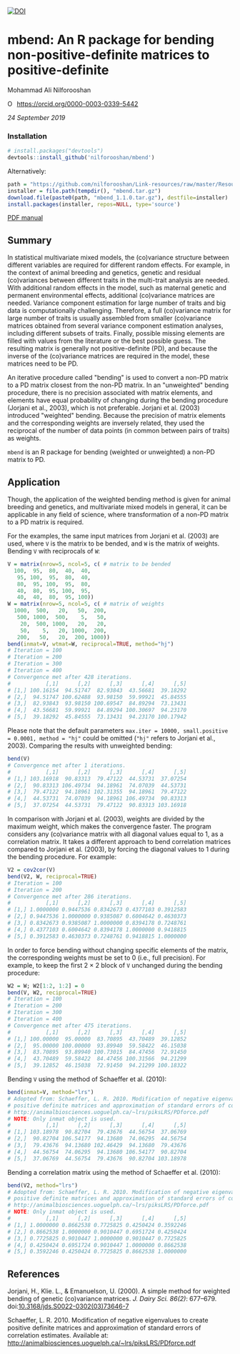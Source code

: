 [![DOI](https://zenodo.org/badge/DOI/10.5281/zenodo.3407965.svg)](https://doi.org/10.5281/zenodo.3407965)

# mbend: An R package for bending non-positive-definite matrices to positive-definite

Mohammad Ali Nilforooshan

<div itemscope itemtype="https://schema.org/Person"><a itemprop="sameAs" content="https://orcid.org/0000-0003-0339-5442" href="https://orcid.org/0000-0003-0339-5442" target="orcid.widget" rel="noopener noreferrer" style="vertical-align:top;"><img src="https://orcid.org/sites/default/files/images/orcid_16x16.png" style="width:1em;margin-right:.5em;" alt="ORCID iD icon">https://orcid.org/0000-0003-0339-5442</a></div>

*24 September 2019*

### Installation

```r
# install.packages("devtools")
devtools::install_github('nilforooshan/mbend')
```

Alternatively:

```r
path = "https://github.com/nilforooshan/Link-resources/raw/master/Resources/"
installer = file.path(tempdir(), "mbend.tar.gz")
download.file(paste0(path, "mbend_1.1.0.tar.gz"), destfile=installer)
install.packages(installer, repos=NULL, type='source')
```

[PDF manual](https://github.com/nilforooshan/mbend/blob/master/mbend-manual.pdf)

## Summary

In statistical multivariate mixed models, the (co)variance structure between different variables are required for different random effects. For example, in the context of animal breeding and genetics, genetic and residual (co)variances between different traits in the multi-trait analysis are needed. With additional random effects in the model, such as maternal genetic and permanent environmental effects, additional (co)variance matrices are needed. Variance component estimation for large number of traits and big data is computationally challenging. Therefore, a full (co)variance matrix for large number of traits is usually assembled from smaller (co)variance matrices obtained from several variance component estimation analyses, including different subsets of traits. Finally, possible missing elements are filled with values from the literature or the best possible guess. The resulting matrix is generally not positive-definite (PD), and because the inverse of the (co)variance matrices are required in the model, these matrices need to be PD.

An iterative procedure called "bending" is used to convert a non-PD matrix to a PD matrix closest from the non-PD matrix. In an "unweighted" bending procedure, there is no precision associated with matrix elements, and elements have equal probability of changing during the bending procedure (Jorjani et al., 2003), which is not preferable. Jorjani et al. (2003) introduced "weighted" bending. Because the precision of matrix elements and the corresponding weights are inversely related, they used the reciprocal of the number of data points (in common between pairs of traits) as weights.

``mbend`` is an R package for bending (weighted or unweighted) a non-PD matrix to PD.

## Application

Though, the application of the weighted bending method is given for animal breeding and genetics, and multivariate mixed models in general, it can be applicable in any field of science, where transformation of a non-PD matrix to a PD matrix is required.

For the examples, the same input matrices from Jorjani et al. (2003) are used, where `V` is the matrix to be bended, and `W` is the matrix of weights. Bending `V` with reciprocals of `W`:

```r
V = matrix(nrow=5, ncol=5, c( # matrix to be bended
  100,  95,  80,  40,  40,
   95, 100,  95,  80,  40,
   80,  95, 100,  95,  80,
   40,  80,  95, 100,  95,
   40,  40,  80,  95, 100))
W = matrix(nrow=5, ncol=5, c( # matrix of weights
  1000,  500,   20,   50,  200,
   500, 1000,  500,    5,   50,
    20,  500, 1000,   20,   20,
    50,    5,   20, 1000,  200,
   200,   50,   20,  200, 1000))
bend(inmat=V, wtmat=W, reciprocal=TRUE, method="hj")
# Iteration = 100
# Iteration = 200
# Iteration = 300
# Iteration = 400
# Convergence met after 428 iterations.
#           [,1]      [,2]      [,3]      [,4]      [,5]
# [1,] 100.16154  94.51747  82.93843  43.56681  39.18292
# [2,]  94.51747 100.62488  93.98150  59.99921  45.84555
# [3,]  82.93843  93.98150 100.69547  84.89294  73.13431
# [4,]  43.56681  59.99921  84.89294 100.30697  94.23170
# [5,]  39.18292  45.84555  73.13431  94.23170 100.17942
```

Please note that the default parameters `max.iter = 10000, small.positive = 0.0001, method = "hj"` could be omitted (`"hj"` refers to Jorjani et al., 2003). Comparing the results with unweighted bending:

```r
bend(V)
# Convergence met after 1 iterations.
#           [,1]      [,2]      [,3]      [,4]      [,5]
# [1,] 103.16918  90.83313  79.47122  44.53731  37.07254
# [2,]  90.83313 106.49734  94.18961  74.07039  44.53731
# [3,]  79.47122  94.18961 102.31355  94.18961  79.47122
# [4,]  44.53731  74.07039  94.18961 106.49734  90.83313
# [5,]  37.07254  44.53731  79.47122  90.83313 103.16918
```

In comparison with Jorjani et al. (2003), weights are divided by the maximum weight, which makes the convergence faster. The program considers any (co)variance matrix with all diagonal values equal to 1, as a correlation matrix. It takes a different approach to bend correlation matrices compared to Jorjani et al. (2003), by forcing the diagonal values to 1 during the bending procedure. For example:

```r
V2 = cov2cor(V)
bend(V2, W, reciprocal=TRUE)
# Iteration = 100
# Iteration = 200
# Convergence met after 286 iterations.
#           [,1]      [,2]      [,3]      [,4]      [,5]
# [1,] 1.0000000 0.9447536 0.8342673 0.4377103 0.3912583
# [2,] 0.9447536 1.0000000 0.9385087 0.6004642 0.4630373
# [3,] 0.8342673 0.9385087 1.0000000 0.8394178 0.7248761
# [4,] 0.4377103 0.6004642 0.8394178 1.0000000 0.9418815
# [5,] 0.3912583 0.4630373 0.7248761 0.9418815 1.0000000
```

In order to force bending without changing specific elements of the matrix, the corresponding weights must be set to 0 (i.e., full precision). For example, to keep the first 2 &times; 2 block of `V` unchanged during the bending procedure:

```r
W2 = W; W2[1:2, 1:2] = 0
bend(V, W2, reciprocal=TRUE)
# Iteration = 100
# Iteration = 200
# Iteration = 300
# Iteration = 400
# Convergence met after 475 iterations.
#           [,1]      [,2]      [,3]      [,4]      [,5]
# [1,] 100.00000  95.00000  83.70895  43.70489  39.12852
# [2,]  95.00000 100.00000  93.89940  59.58422  46.15038
# [3,]  83.70895  93.89940 100.73015  84.47456  72.91450
# [4,]  43.70489  59.58422  84.47456 100.31566  94.21299
# [5,]  39.12852  46.15038  72.91450  94.21299 100.18322
```

Bending `V` using the method of Schaeffer et al. (2010):

```r
bend(inmat=V, method="lrs")
# Adopted from: Schaeffer, L. R. 2010. Modification of negative eigenvalues to create
# positive definite matrices and approximation of standard errors of correlation estimates.
# http://animalbiosciences.uoguelph.ca/~lrs/piksLRS/PDforce.pdf
# NOTE: Only inmat object is used.
#           [,1]      [,2]      [,3]      [,4]      [,5]
# [1,] 103.18978  90.82704  79.43676  44.56754  37.06769
# [2,]  90.82704 106.54177  94.13680  74.06295  44.56754
# [3,]  79.43676  94.13680 102.46429  94.13680  79.43676
# [4,]  44.56754  74.06295  94.13680 106.54177  90.82704
# [5,]  37.06769  44.56754  79.43676  90.82704 103.18978
```

Bending a correlation matrix using the method of Schaeffer et al. (2010):

```r
bend(V2, method="lrs")
# Adopted from: Schaeffer, L. R. 2010. Modification of negative eigenvalues to create
# positive definite matrices and approximation of standard errors of correlation estimates.
# http://animalbiosciences.uoguelph.ca/~lrs/piksLRS/PDforce.pdf
# NOTE: Only inmat object is used.
#           [,1]      [,2]      [,3]      [,4]      [,5]
# [1,] 1.0000000 0.8662538 0.7725825 0.4250424 0.3592246
# [2,] 0.8662538 1.0000000 0.9010447 0.6951724 0.4250424
# [3,] 0.7725825 0.9010447 1.0000000 0.9010447 0.7725825
# [4,] 0.4250424 0.6951724 0.9010447 1.0000000 0.8662538
# [5,] 0.3592246 0.4250424 0.7725825 0.8662538 1.0000000
```

## References

Jorjani, H., Klie. L., & Emanuelson, U. (2000). A simple method for weighted bending of genetic (co)variance matrices. *J. Dairy Sci. 86(2)*: 677–679. doi:[10.3168/jds.S0022-0302(03)73646-7](https://doi.org/10.3168/jds.S0022-0302(03)73646-7)

Schaeffer, L. R. 2010. Modification of negative eigenvalues to create positive definite matrices and approximation of standard errors of correlation estimates. Available at: http://animalbiosciences.uoguelph.ca/~lrs/piksLRS/PDforce.pdf

